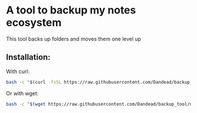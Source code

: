 # A tool to backup my notes ecosystem

This tool backs up folders and moves them one level up

## Installation:

With curl:
```bash
bash -c "$(curl -fsSL https://raw.githubusercontent.com/Dandead/backup_tool/main/install.sh)"
```
Or with wget:
```bash
bash -c "$(wget https://raw.githubusercontent.com/Dandead/backup_tool/main/install.sh -O -)"
```